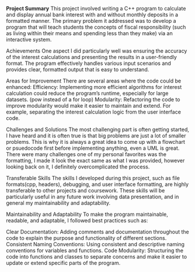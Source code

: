   **Project Summary**
This project involved writing a C++ program to calculate and display annual bank interest with and without monthly deposits in a formatted manner. 
The primary problem it addressed was to develop a program that will teach students the concepts of fiscal responsibility (such as living within their means and spending less than they make) via an interactive system. 

Achievements
One aspect I did particularly well was ensuring the accuracy of the interest calculations and presenting the results in a user-friendly format. 
The program effectively handles various input scenarios and provides clear, formatted output that is easy to understand.

Areas for Improvement
There are several areas where the code could be enhanced:
Efficiency: Implementing more efficient algorithms for interest calculation could reduce the program’s runtime, especially for large datasets. (pow instead of a for loop)
Modularity: Refactoring the code to improve modularity would make it easier to maintain and extend. For example, separating the interest calculation logic from the user interface code.

Challenges and Solutions
The most challenging part is often getting started, I have heard and it is often true is that big problems are just a lot of smaller problems.
This is why it is always a great idea to come up with a flowchart or psuedocode first before implementing anything, even a UML is great.
There were many challenges one of my personal favorites was the formatting, I made it look the exact same as what I was provided, however looking back on it, I definitely overcomplicated the process.

Transferable Skills
The skills I developed during this project, such as file formats(cpp, headers), debugging, and user interface formatting, are highly transferable to other projects and coursework.
These skills will be particularly useful in any future work involving data presentation, and in general my maintainability and adaptability.

Maintainability and Adaptability
To make the program maintainable, readable, and adaptable, I followed best practices such as:

Clear Documentation: Adding comments and documentation throughout the code to explain the purpose and functionality of different sections.
Consistent Naming Conventions: Using consistent and descriptive naming conventions for variables and functions.
Code Modularity: Structuring the code into functions and classes to separate concerns and make it easier to update or extend specific parts of the program.
